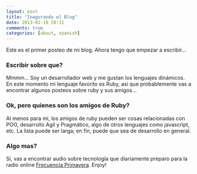 ```yaml
---
layout: post
title: "Inagurando el Blog"
date: 2013-02-10 20:11
comments: true
categories: [about, spanish]
---
```


Este es el primer posteo de mi blog. Ahora tengo que empezar a escribir...

### Escribir sobre que?

Mmmm... Soy un desarrollador web y me gustan los lenguajes dinámicos. En este
momento mi lenguaje favorito es Ruby, asi que probablemente vas a encontrar
algunos posteos sobre ruby y sus amigos...

### Ok, pero quienes son los amigos de Ruby?

Al menos para mi, los amigos de ruby pueden ser cosas relacionadas con POO,
desarrollo Agil y Pragmático, algo de otros lenguajes como javascript, etc.
La lista puede ser larga; en fin, puede que sea de desarrollo en general.

### Algo mas?
Sí, vas a encontrar audio sobre tecnología que diariamente preparo para la
radio online [Frecuencia Primavera][1]. Enjoy!

[1]: http://frecuenciaprimavera.com
